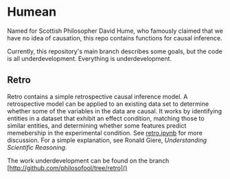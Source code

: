 # Humean

Named for Scottish Philosopher David Hume, who famously claimed that we have no idea of causation, this repo contains functions for causal inference.

Currently, this repository's main branch describes some goals, but the code is all underdevelopment. Everything is underdevelopment.

## Retro

Retro contains a simple retrospective causal inference model. A retrospective model can be applied to an existing data set to determine whether some of the variables in the data are causal. It works by identifying entities in a dataset that exhibit an effect condition, matching those to similar entities, and determining whether some features predict memebership in the experimental condition. See [retro.ipynb]() for more discussion. For a simple explanation, see Ronald Giere, _Understanding Scientific Reasoning._

The work underdevelopment can be found on the branch [http://github.com/philosofool/tree/retro]()

